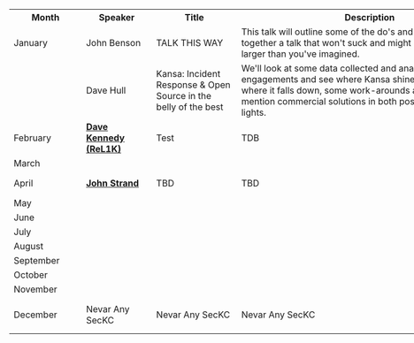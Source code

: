 <table style="undefined;table-layout: fixed; width: 975px">
<colgroup>
<col style="width: 131px">
<col style="width: 127px">
<col style="width: 154px">
<col style="width: 481px">
<col style="width: 82px">
</colgroup>
  <tr>
    <th>Month</th>
    <th>Speaker</th>
    <th>Title</th>
    <th>Description</th>
    <th>Duration</th>
  </tr>
  <tr>
    <td>January</td>
    <td>John Benson</td>
    <td>TALK THIS WAY</td>
    <td>This talk will outline some of the do's and don'ts of putting together a talk that won't suck and might put you on a stage larger than you've imagined.</td>
    <td>45 Minutes</td>
  </tr>
  <tr>
    <td></td>
    <td>Dave Hull</td>
    <td>Kansa: Incident Response &amp; Open Source in the belly of the best</td>
    <td>We'll look at some data collected and analyzed for red-team engagements and see where Kansa shines and I'll talk about where it falls down, some work-arounds and I may briefly mention commercial solutions in both positive and negative lights.</td>
    <td>45 Minutes</td>
  </tr>
  <tr>
    <td>February</td>
    <td><a href="https://twitter.com/HackingDave" target="_blank" rel="nofollow"><strong>Dave Kennedy (ReL1K)</strong></a></td>
    <td>Test</td>
    <td>TDB</td>
    <td>45 Minutes</td>
  </tr>
  <tr>
    <td>March</td>
    <td></td>
    <td></td>
    <td></td>
    <td></td>
  </tr>
  <tr>
    <td>April</td>
    <td><a href="https://twitter.com/strandjs" target="_blank" rel="nofollow"><strong>John Strand</strong></a></td>
    <td>TBD</td>
    <td>TBD</td>
    <td>45 Minutes</td>
  </tr>
  <tr>
    <td>May</td>
    <td></td>
    <td></td>
    <td></td>
    <td></td>
  </tr>
  <tr>
    <td>June</td>
    <td></td>
    <td></td>
    <td></td>
    <td></td>
  </tr>
  <tr>
    <td>July</td>
    <td></td>
    <td></td>
    <td></td>
    <td></td>
  </tr>
  <tr>
    <td>August</td>
    <td></td>
    <td></td>
    <td></td>
    <td></td>
  </tr>
  <tr>
    <td>September</td>
    <td></td>
    <td></td>
    <td></td>
    <td></td>
  </tr>
  <tr>
    <td>October</td>
    <td></td>
    <td></td>
    <td></td>
    <td></td>
  </tr>
  <tr>
    <td>November</td>
    <td></td>
    <td></td>
    <td></td>
    <td></td>
  </tr>
  <tr>
    <td>December</td>
    <td>Nevar Any SecKC</td>
    <td>Nevar Any SecKC</td>
    <td>Nevar Any SecKC</td>
    <td>Nevar Any SecKC</td>
  </tr>
</table>
